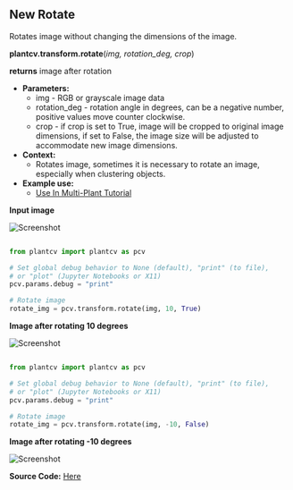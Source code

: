 ## New Rotate

Rotates image without changing the dimensions of the image.

**plantcv.transform.rotate**(*img, rotation_deg, crop*)

**returns** image after rotation

- **Parameters:**
    - img - RGB or grayscale image data
    - rotation_deg - rotation angle in degrees, can be a negative number, positive values move counter clockwise.
    - crop - if crop is set to True, image will be cropped to original image dimensions, if set to False, the image size will be adjusted to accommodate new image dimensions.
- **Context:**
    - Rotates image, sometimes it is necessary to rotate an image, especially when clustering objects.
- **Example use:**
    - [Use In Multi-Plant Tutorial](tutorials/multi-plant_tutorial.md)
    
**Input image**

![Screenshot](img/documentation_images/rotate2/34_whitebalance.jpg)

```python

from plantcv import plantcv as pcv

# Set global debug behavior to None (default), "print" (to file), 
# or "plot" (Jupyter Notebooks or X11)
pcv.params.debug = "print"

# Rotate image
rotate_img = pcv.transform.rotate(img, 10, True)

```

**Image after rotating 10 degrees**

![Screenshot](img/documentation_images/rotate2/10_rotated_img.jpg)

```python

from plantcv import plantcv as pcv

# Set global debug behavior to None (default), "print" (to file), 
# or "plot" (Jupyter Notebooks or X11)
pcv.params.debug = "print"

# Rotate image
rotate_img = pcv.transform.rotate(img, -10, False)

```

**Image after rotating -10 degrees**

![Screenshot](img/documentation_images/rotate2/8_rotated_img.png)

**Source Code:** [Here](https://github.com/danforthcenter/plantcv/blob/main/plantcv/plantcv/transform/rotate.py)

